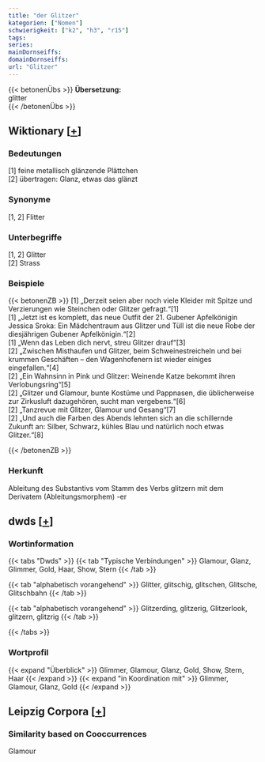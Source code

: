 ```yaml
---
title: "der Glitzer"
kategorien: ["Nomen"]
schwierigkeit: ["k2", "h3", "r15"]
tags:
series:
mainDornseiffs:
domainDornseiffs:
url: "Glitzer"
---
```


{{< betonenÜbs >}}
**Übersetzung:**  
glitter  
{{< /betonenÜbs >}}

## Wiktionary [[+](https://de.wiktionary.org/wiki/Glitzer)]

### Bedeutungen
[1] feine metallisch glänzende Plättchen  
[2] übertragen: Glanz, etwas das glänzt  

### Synonyme
[1, 2] Flitter  

### Unterbegriffe
[1, 2] Glitter  
[2] Strass  

### Beispiele
{{< betonenZB >}}
[1] „Derzeit seien aber noch viele Kleider mit Spitze und Verzierungen wie Steinchen oder Glitzer gefragt.“[1]  
[1] „Jetzt ist es komplett, das neue Outfit der 21. Gubener Apfelkönigin Jessica Sroka: Ein Mädchentraum aus Glitzer und Tüll ist die neue Robe der diesjährigen Gubener Apfelkönigin.“[2]  
[1] „Wenn das Leben dich nervt, streu Glitzer drauf“[3]  
[2] „Zwischen Misthaufen und Glitzer, beim Schweinestreicheln und bei krummen Geschäften – den Wagenhofenern ist wieder einiges eingefallen.“[4]  
[2] „Ein Wahnsinn in Pink und Glitzer: Weinende Katze bekommt ihren Verlobungsring“[5]  
[2] „Glitzer und Glamour, bunte Kostüme und Pappnasen, die üblicherweise zur Zirkusluft dazugehören, sucht man vergebens.“[6]  
[2] „Tanzrevue mit Glitzer, Glamour und Gesang“[7]  
[2] „Und auch die Farben des Abends lehnten sich an die schillernde Zukunft an: Silber, Schwarz, kühles Blau und natürlich noch etwas Glitzer.“[8]  

{{< /betonenZB >}}
### Herkunft
Ableitung des Substantivs vom Stamm des Verbs glitzern mit dem Derivatem (Ableitungsmorphem) -er  



## dwds [[+](https://www.dwds.de/wb/Glitzer)]

### Wortinformation
{{< tabs "Dwds" >}}
{{< tab "Typische Verbindungen" >}}
Glamour, Glanz, Glimmer, Gold, Haar, Show, Stern
{{< /tab >}}

{{< tab "alphabetisch vorangehend" >}}
Glitter, glitschig, glitschen, Glitsche, Glitschbahn
{{< /tab >}}

{{< tab "alphabetisch vorangehend" >}}
Glitzerding, glitzerig, Glitzerlook, glitzern, glitzrig
{{< /tab >}}

{{< /tabs >}}

### Wortprofil
{{< expand "Überblick" >}} Glimmer, Glamour, Glanz, Gold, Show, Stern, Haar {{< /expand >}}
{{< expand "in Koordination mit" >}} Glimmer, Glamour, Glanz, Gold {{< /expand >}}

## Leipzig Corpora [[+](https://corpora.uni-leipzig.de/en/res?word=Glitzer&corpusId=deu_newscrawl-public_2018)]


### Similarity based on Cooccurrences
Glamour

